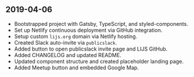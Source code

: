 ## 2019-04-06
* Bootstrapped project with Gatsby, TypeScript, and styled-components.
* Set up Netlify continuous deployment via GitHub integration.
* Setup custom `lijs.org` domain via Netlify hosting.
* Created Slack auto-invite via `publicslack`.
* Added button to open publicslack invite page and LIJS GitHub.
* Added CHANGELOG and updated README.
* Updated component structure and created placeholder landing page.
* Added Meetup button and embedded Google Map.